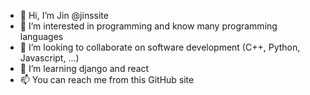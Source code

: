 - 👋 Hi, I’m Jin @jinssite
- 👀 I’m interested in programming and know many programming languages
- 💞️ I’m looking to collaborate on software development (C++, Python, Javascript, ...)
- 🌱 I’m learning django and react
- 📫 You can reach me from this GitHub site

<!---
jinssite/jinssite is a ✨ special ✨ repository because its `README.md` (this file) appears on your GitHub profile.
You can click the Preview link to take a look at your changes.
--->
